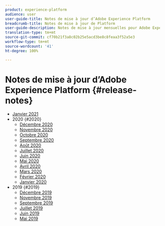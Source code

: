 ```yaml
---
product: experience-platform
audience: user
user-guide-title: Notes de mise à jour d’Adobe Experience Platform
breadcrumb-title: Notes de mise à jour de Platform
user-guide-description: Notes de mise à jour mensuelles pour Adobe Experience Platform.
translation-type: tm+mt
source-git-commit: cf70b21f3a8c02b25e5acd3be8c8feaa3f52a5e3
workflow-type: tm+mt
source-wordcount: '41'
ht-degree: 100%

---
```



# Notes de mise à jour d’Adobe Experience Platform {#release-notes}

* [Janvier 2021](latest/latest.md)
* 2020 {#2020}
   * [Décembre 2020](2020/december-2020.md)
   * [Novembre 2020](2020/november-2020.md)
   * [Octobre 2020](2020/october-2020.md)
   * [Septembre 2020](2020/september-2020.md)
   * [Août 2020](2020/august-2020.md)
   * [Juillet 2020](2020/july-2020.md)
   * [Juin 2020](2020/june-2020.md)
   * [Mai 2020](2020/may-2020.md)
   * [Avril 2020](2020/april-2020.md)
   * [Mars 2020](2020/march-2020.md)
   * [Février 2020](2020/february-2020.md)
   * [Janvier 2020](2020/january-2020.md)
* 2019 {#2019}
   * [Décembre 2019](2019/december-2019.md)
   * [Novembre 2019](2019/november-2019.md)
   * [Septembre 2019](2019/september-2019.md)
   * [Juillet 2019](2019/july-2019.md)
   * [Juin 2019](2019/june-2019.md)
   * [Mai 2019](2019/may-2019.md)
